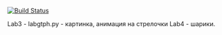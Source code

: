 [![Build Status](https://travis-ci.com/kosyan2917/miptlab3.svg?branch=master)](https://travis-ci.com/kosyan2917/miptlab3)

Lab3 - labgtph.py - картинка, анимация на стрелочки
Lab4 - шарики.
